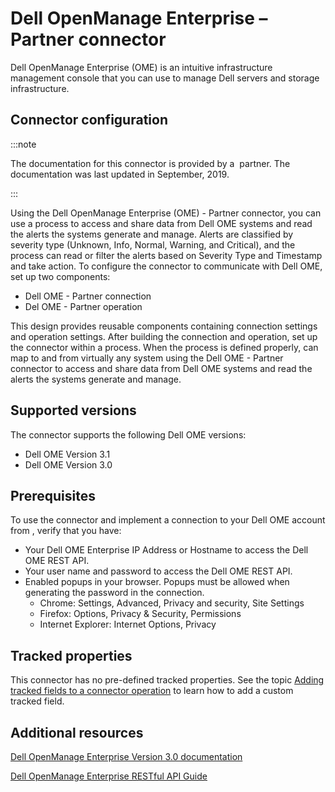 # Dell OpenManage Enterprise – Partner connector

<head>
  <meta name="guidename" content="Integration"/>
  <meta name="context" content="GUID-93430b3f-1a0d-4689-9e38-8670c27ffb15"/>
</head>


Dell OpenManage Enterprise \(OME\) is an intuitive infrastructure management console that you can use to manage Dell servers and storage infrastructure.

## Connector configuration


:::note

The documentation for this connector is provided by a  partner. The documentation was last updated in September, 2019.

:::

Using the Dell OpenManage Enterprise \(OME\) - Partner connector, you can use a process to access and share data from Dell OME systems and read the alerts the systems generate and manage. Alerts are classified by severity type \(Unknown, Info, Normal, Warning, and Critical\), and the process can read or filter the alerts based on Severity Type and Timestamp and take action. To configure the connector to communicate with Dell OME, set up two components:

-   Dell OME - Partner connection
-   Del OME - Partner operation

This design provides reusable components containing connection settings and operation settings. After building the connection and operation, set up the connector within a process. When the process is defined properly, can map to and from virtually any system using the Dell OME - Partner connector to access and share data from Dell OME systems and read the alerts the systems generate and manage.

## Supported versions

The connector supports the following Dell OME versions:

-   Dell OME Version 3.1
-   Dell OME Version 3.0

## Prerequisites

To use the connector and implement a connection to your Dell OME account from , verify that you have:

-   Your Dell OME Enterprise IP Address or Hostname to access the Dell OME REST API.
-   Your user name and password to access the Dell OME REST API.
-   Enabled popups in your browser. Popups must be allowed when generating the password in the connection.
    -   Chrome: Settings, Advanced, Privacy and security, Site Settings
    -   Firefox: Options, Privacy & Security, Permissions
    -   Internet Explorer: Internet Options, Privacy

## Tracked properties

This connector has no pre-defined tracked properties. See the topic [Adding tracked fields to a connector operation](http://help.boomi.com/atomsphere/GUID-C84D1FEF-BD90-46CE-BFD2-33CE720572EE.html) to learn how to add a custom tracked field.

## Additional resources

[Dell OpenManage Enterprise Version 3.0 documentation](https://www.dell.com/support/home/us/en/04/product-support/product/dell-openmanage-enterprise-v3.0/manuals)

[Dell OpenManage Enterprise RESTful API Guide](https://topics-cdn.dell.com/pdf/openmanage-enterprise-modular-v10001-poweredge-mx7000_api-guide_en-us.pdf)